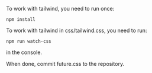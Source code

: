 To work with tailwind, you need to run once:

`npm install`

To work with tailwind in css/tailwind.css, you need to run:

`npm run watch-css`

in the console.

When done, commit future.css to the repository.
